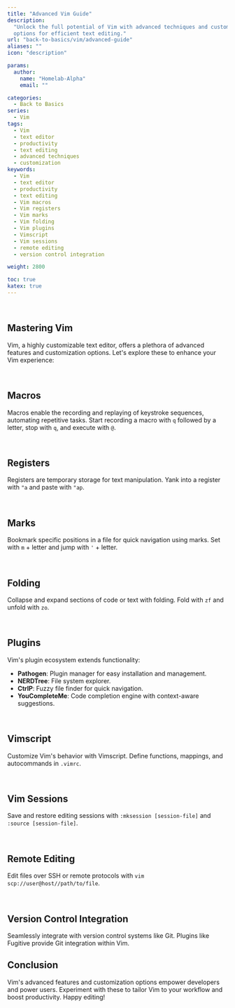 ```yaml
---
title: "Advanced Vim Guide"
description:
  "Unlock the full potential of Vim with advanced techniques and customization
  options for efficient text editing."
url: "back-to-basics/vim/advanced-guide"
aliases: ""
icon: "description"

params:
  author:
    name: "Homelab-Alpha"
    email: ""

categories:
  - Back to Basics
series:
  - Vim
tags:
  - Vim
  - text editor
  - productivity
  - text editing
  - advanced techniques
  - customization
keywords:
  - Vim
  - text editor
  - productivity
  - text editing
  - Vim macros
  - Vim registers
  - Vim marks
  - Vim folding
  - Vim plugins
  - Vimscript
  - Vim sessions
  - remote editing
  - version control integration

weight: 2800

toc: true
katex: true
---
```


<br />

## Mastering Vim

Vim, a highly customizable text editor, offers a plethora of advanced features
and customization options. Let's explore these to enhance your Vim experience:

<br />

## Macros

Macros enable the recording and replaying of keystroke sequences, automating
repetitive tasks. Start recording a macro with `q` followed by a letter, stop
with `q`, and execute with `@`.

<br />

## Registers

Registers are temporary storage for text manipulation. Yank into a register with
`"a` and paste with `"ap`.

<br />

## Marks

Bookmark specific positions in a file for quick navigation using marks. Set with
`m` + letter and jump with `'` + letter.

<br />

## Folding

Collapse and expand sections of code or text with folding. Fold with `zf` and
unfold with `zo`.

<br />

## Plugins

Vim's plugin ecosystem extends functionality:

- **Pathogen**: Plugin manager for easy installation and management.
- **NERDTree**: File system explorer.
- **CtrlP**: Fuzzy file finder for quick navigation.
- **YouCompleteMe**: Code completion engine with context-aware suggestions.

<br />

## Vimscript

Customize Vim's behavior with Vimscript. Define functions, mappings, and
autocommands in `.vimrc`.

<br />

## Vim Sessions

Save and restore editing sessions with `:mksession [session-file]` and
`:source [session-file]`.

<br />

## Remote Editing

Edit files over SSH or remote protocols with
`vim scp://user@host//path/to/file`.

<br />

## Version Control Integration

Seamlessly integrate with version control systems like Git. Plugins like
Fugitive provide Git integration within Vim.

## Conclusion

Vim's advanced features and customization options empower developers and power
users. Experiment with these to tailor Vim to your workflow and boost
productivity. Happy editing!
